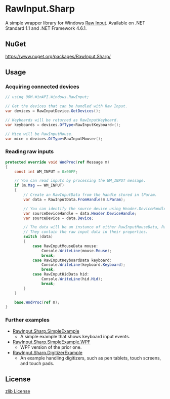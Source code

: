 ﻿# RawInput.Sharp

A simple wrapper library for Windows [Raw Input](https://learn.microsoft.com/en-us/windows/win32/inputdev/raw-input).
Available on .NET Standard 1.1 and .NET Framework 4.6.1.

## NuGet

https://www.nuget.org/packages/RawInput.Sharp/

## Usage

### Acquiring connected devices

```cs
// using UOM.WinAPI.Windows.RawInput;

// Get the devices that can be handled with Raw Input.
var devices = RawInputDevice.GetDevices();

// Keyboards will be returned as RawInputKeyboard.
var keyboards = devices.OfType<RawInputKeyboard>();

// Mice will be RawInputMouse.
var mice = devices.OfType<RawInputMouse>();
```

### Reading raw inputs

```cs
protected override void WndProc(ref Message m)
{
    const int WM_INPUT = 0x00FF;

    // You can read inputs by processing the WM_INPUT message.
    if (m.Msg == WM_INPUT)
    {
        // Create an RawInputData from the handle stored in lParam.
        var data = RawInputData.FromHandle(m.LParam);

        // You can identify the source device using Header.DeviceHandle or just Device.
        var sourceDeviceHandle = data.Header.DeviceHandle;
        var sourceDevice = data.Device;

        // The data will be an instance of either RawInputMouseData, RawInputKeyboardData, or RawInputHidData.
        // They contain the raw input data in their properties.
        switch (data)
        {
            case RawInputMouseData mouse:
                Console.WriteLine(mouse.Mouse);
                break;
            case RawInputKeyboardData keyboard:
                Console.WriteLine(keyboard.Keyboard);
                break;
            case RawInputHidData hid:
                Console.WriteLine(hid.Hid);
                break;
        }
    }

    base.WndProc(ref m);
}
```

### Further examples

- [RawInput.Sharp.SimpleExample](RawInput.Sharp.SimpleExample)
  - A simple example that shows keyboard input events.
- [RawInput.Sharp.SimpleExample.WPF](RawInput.Sharp.SimpleExample.WPF)
  - WPF version of the prior one.
- [RawInput.Sharp.DigitizerExample](RawInput.Sharp.DigitizerExample)
  - An example handling digitizers, such as pen tablets, touch screens, and touch pads.

## License

[zlib License](LICENSE.txt)
